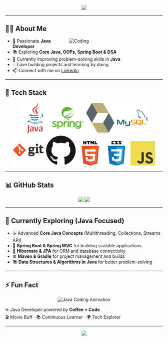 <!-- Profile Banner -->
<p align="center">
  <img src="https://capsule-render.vercel.app/api?type=waving&color=0:ff512f,100:f09819&height=200&section=header&text=👋%20Hi%20I'm%20Lakshay%20Kumawat&fontSize=35&fontColor=ffffff&animation=twinkling&fontAlignY=40"/>
</p>

---

## 👨‍💻 About Me  
<img align="right" alt="Coding" width="300" src="https://media.giphy.com/media/qgQUggAC3Pfv687qPC/giphy.gif">

- 🎯 Passionate **Java Developer**  
- 📚 Exploring **Core Java, OOPs, Spring Boot & DSA**  
- 🌱 Currently improving problem-solving skills in **Java**  
- 💡 Love building projects and learning by doing  
- 📫 Connect with me on [LinkedIn](https://www.linkedin.com/in/lakshay-kumawat-4a586a335/)  

---

## 🚀 Tech Stack  

<p align="center">
  <img src="https://github.com/devicons/devicon/blob/master/icons/java/java-original-wordmark.svg" width="100" alt="Java"/>
  <img src="https://github.com/devicons/devicon/blob/master/icons/spring/spring-original-wordmark.svg" width="100" alt="Spring"/>
  <img src="https://github.com/devicons/devicon/blob/master/icons/hibernate/hibernate-original.svg" width="100" alt="Hibernate"/>
  <img src="https://github.com/devicons/devicon/blob/master/icons/mysql/mysql-original-wordmark.svg" width="100" alt="MySQL"/>
  <img src="https://github.com/devicons/devicon/blob/master/icons/git/git-original-wordmark.svg" width="100" alt="Git"/>
  <img src="https://github.com/devicons/devicon/blob/master/icons/github/github-original.svg" width="100" alt="GitHub"/>
  <img src="https://github.com/devicons/devicon/blob/master/icons/html5/html5-original-wordmark.svg" width="80" alt="HTML"/>
  <img src="https://github.com/devicons/devicon/blob/master/icons/css3/css3-original-wordmark.svg" width="80" alt="CSS"/>
  <img src="https://github.com/devicons/devicon/blob/master/icons/javascript/javascript-original.svg" width="80" alt="JavaScript"/>
</p>

---

## 📊 GitHub Stats  
<p align="center">
  <img src="https://github-readme-stats.vercel.app/api?username=Lakshay-1126&show_icons=true&theme=tokyonight" height="160"/>
  <img src="https://github-readme-streak-stats.herokuapp.com/?user=Lakshay-1126&theme=tokyonight" height="160"/>
</p>

---

## 🧠 Currently Exploring (Java Focused)
- ☕ Advanced **Core Java Concepts** (Multithreading, Collections, Streams API)  
- 🌱 **Spring Boot & Spring MVC** for building scalable applications  
- 🔗 **Hibernate & JPA** for ORM and database connectivity  
- ⚙️ **Maven & Gradle** for project management and builds  
- 📚 **Data Structures & Algorithms in Java** for better problem-solving  

---

## ⚡ Fun Fact  
<p align="center">
  <img src="https://media.giphy.com/media/LMt9638dO8dftAjtco/giphy.gif" width="280" alt="Java Coding Animation"/>
</p>

☕ Java Developer powered by **Coffee + Code**  
🎬 Movie Buff · 📚 Continuous Learner · 🌍 Tech Explorer  

---

<!-- Footer -->
<p align="center">
  <img src="https://capsule-render.vercel.app/api?type=waving&color=0:f09819,100:ff512f&height=120&section=footer"/>
</p>
